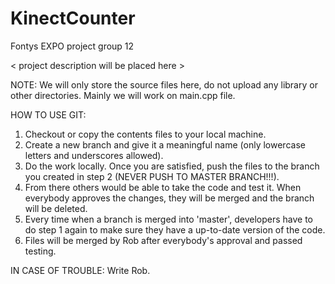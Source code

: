 # KinectCounter
Fontys EXPO project group 12

< project description will be placed here >

NOTE:
We will only store the source files here, do not upload any library or other directories. Mainly we will work on main.cpp file.

HOW TO USE GIT:
1. Checkout or copy the contents files to your local machine. 
2. Create a new branch and give it a meaningful name (only lowercase letters and underscores allowed).
3. Do the work locally. Once you are satisfied, push the files to the branch you created in step 2 (NEVER PUSH TO MASTER BRANCH!!!).
4. From there others would be able to take the code and test it. When everybody approves the changes, they will be merged and the branch will be deleted.
5. Every time when a branch is merged into 'master', developers have to do step 1 again to make sure they have a up-to-date version of the code.
6. Files will be merged by Rob after everybody's approval and passed testing.

IN CASE OF TROUBLE:
Write Rob.
